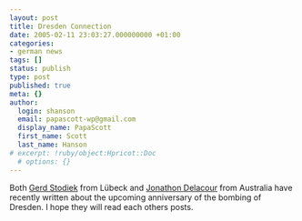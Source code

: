 ```yaml
---
layout: post
title: Dresden Connection
date: 2005-02-11 23:03:27.000000000 +01:00
categories:
- german news
tags: []
status: publish
type: post
published: true
meta: {}
author:
  login: shanson
  email: papascott-wp@gmail.com
  display_name: PapaScott
  first_name: Scott
  last_name: Hanson
# excerpt: !ruby/object:Hpricot::Doc
  # options: {}
---
```

<p>Both <a title="BORDBUCH: Dresden and The British Connection" href="http://www.bordbuch.net/archives/2005/02/dresden_and_the_1.html">Gerd Stodiek</a> from Lübeck and  <a title="Jonathon Delacour: Denunciation" href="http://weblog.delacour.net/archives/2005/02/denunciation.php">Jonathon Delacour</a> from Australia have recently written about the upcoming anniversary of the bombing of Dresden. I hope they will read each others posts.</p>
